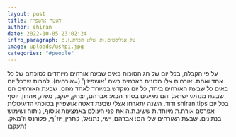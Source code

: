 ```yaml
---
layout: post
title: דאטה אושפיזין
author: shiran
date: 2022-10-05 23:02:24
intro_paragraph: על אנליסטים.ות שלא הכרת.ן.ם
image: uploads/ushpi.jpg
categories: "#people"
---
```

על פי הקבלה, בכל יום של חג הסוכות באים שבעה אורחים מיוחדים לסוכתם של כל אחד ואחת. אורחים אלו מכונים בארמית בשם 'אושפיזין' (=אורחים).  למרות שבכל יום באים כל שבעת האורחים ביחד, כל יום מוקדש במיוחד לאחד מהם. שבעת האורחים הם שבעת מנהיגי ישראל והם מגיעים בסדר הבא: אברהם, יצחק, יעקב, משה, אהרון, יוסף ודוד.
השנה יתארחו אצלי שבעת דאטה אושפיזין בסוכתי הדיגיטלית shiran.tips 
בכל יום אפרסם אורח.ת מיוחד.ת ששינ.ת.ה את פני העולם באמצעות איסוף, ניתוח ושימוש בנתונים. 
שבעת האורחים שלי הם: אברהם, ישי, נתנאל, קתרין, יוז׳ף, פלורנס וז'מאק. 
תעקבו!
